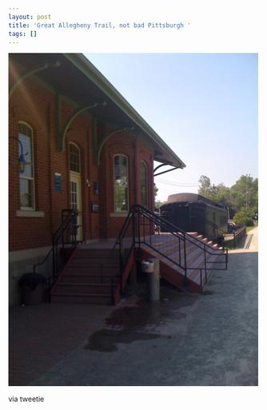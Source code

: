```yaml
---
layout: post
title: 'Great Allegheny Trail, not bad Pittsburgh '
tags: []
---
```


<p>
<div class='p_embed p_image_embed'>
<img alt="Image" height="667" src="/images/9472031-image.jpg" width="500" />

</div>
</p>
<div class="posterous_quote_citation">
via tweetie

</div>
